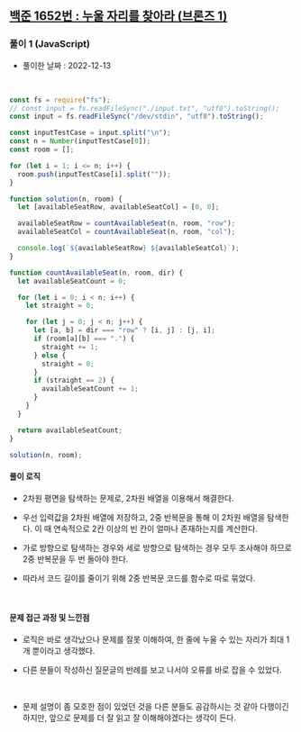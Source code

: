 ## <a href="https://www.acmicpc.net/problem/1652">백준 1652번 : 누울 자리를 찾아라 (브론즈 1)</a>

### 풀이 1 (JavaScript)

- 풀이한 날짜 : 2022-12-13

<br/>

```js
const fs = require("fs");
// const input = fs.readFileSync("./input.txt", "utf8").toString();
const input = fs.readFileSync("/dev/stdin", "utf8").toString();

const inputTestCase = input.split("\n");
const n = Number(inputTestCase[0]);
const room = [];

for (let i = 1; i <= n; i++) {
  room.push(inputTestCase[i].split(""));
}

function solution(n, room) {
  let [availableSeatRow, availableSeatCol] = [0, 0];

  availableSeatRow = countAvailableSeat(n, room, "row");
  availableSeatCol = countAvailableSeat(n, room, "col");

  console.log(`${availableSeatRow} ${availableSeatCol}`);
}

function countAvailableSeat(n, room, dir) {
  let availableSeatCount = 0;

  for (let i = 0; i < n; i++) {
    let straight = 0;

    for (let j = 0; j < n; j++) {
      let [a, b] = dir === "row" ? [i, j] : [j, i];
      if (room[a][b] === ".") {
        straight += 1;
      } else {
        straight = 0;
      }
      if (straight == 2) {
        availableSeatCount += 1;
      }
    }
  }

  return availableSeatCount;
}

solution(n, room);
```

#### 풀이 로직

- 2차원 평면을 탐색하는 문제로, 2차원 배열을 이용해서 해결한다.

- 우선 입력값을 2차원 배열에 저장하고, 2중 반복문을 통해 이 2차원 배열을 탐색한다. 이 때 연속적으로 2칸 이상의 빈 칸이 얼마나 존재하는지를 계산한다.

- 가로 방향으로 탐색하는 경우와 세로 방향으로 탐색하는 경우 모두 조사해야 하므로 2중 반복문을 두 번 돌아야 한다.

- 따라서 코드 길이를 줄이기 위해 2중 반복문 코드를 함수로 따로 묶었다.

<br/>

#### 문제 접근 과정 및 느낀점

- 로직은 바로 생각났으나 문제를 잘못 이해하여, 한 줄에 누울 수 있는 자리가 최대 1개 뿐이라고 생각했다.

- 다른 분들이 작성하신 질문글의 반례를 보고 나서야 오류를 바로 잡을 수 있었다.

<br/>

- 문제 설명이 좀 모호한 점이 있었던 것을 다른 분들도 공감하시는 것 같아 다행이긴 하지만, 앞으로 문제를 더 잘 읽고 잘 이해해야겠다는 생각이 든다.

<!-- <br/><br/>

### 풀이 2 (Python) (모범 답안 참고)

> <a href="https://wook-2124.tistory.com/223">답안 출처</a>

- 풀이한 날짜 : 2022-03-05

<br/>

```python
print(len(input().split()))
```

#### 풀이 로직

- 사실 그냥 입력 받은 문자열을 공백 단위로 잘라 리스트로 저장하고 그 요소 개수를 구하면 한 줄에 풀릴 문제였다.

<br/>

#### 느낀 점

- 이렇게나 단순하게 풀 수 있었던 문제였는데 왜 이런 생각을 못했을까..

- <code>input().split()</code>을 입력 받을 때만 주구장창 써서 그랬는지 해당 코드의 의미가 내 머릿속에서 옅어졌던 것 같다. -->
